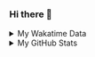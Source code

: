 ### Hi there 👋

<!--
**cdfmlr/cdfmlr** is a ✨ _special_ ✨ repository because its `README.md` (this file) appears on your GitHub profile.

Here are some ideas to get you started:

- 🔭 I’m currently working on ...
- 🌱 I’m currently learning ...
- 👯 I’m looking to collaborate on ...
- 🤔 I’m looking for help with ...
- 💬 Ask me about ...
- 📫 How to reach me: ...
- 😄 Pronouns: ...
- ⚡ Fun fact: ...
-->

<details>

<summary>My Wakatime Data</summary>

<!--START_SECTION:waka-->
![Code Time](http://img.shields.io/badge/Code%20Time-0%20secs-blue)

![Lines of code](https://img.shields.io/badge/From%20Hello%20World%20I%27ve%20Written-702%20Thousand%20lines%20of%20code-blue)

**🐱 My GitHub Data** 

> 🏆 402 Contributions in the Year 2022
 > 
> 📦 515.6 kB Used in GitHub's Storage 
 > 
> 🚫 Not Opted to Hire
 > 
> 📜 56 Public Repositories 
 > 
> 🔑 13 Private Repositories  
 > 
**I'm an Early 🐤** 

```text
🌞 Morning    81 commits     ████░░░░░░░░░░░░░░░░░░░░░   16.6% 
🌆 Daytime    199 commits    ██████████░░░░░░░░░░░░░░░   40.78% 
🌃 Evening    203 commits    ██████████░░░░░░░░░░░░░░░   41.6% 
🌙 Night      5 commits      ░░░░░░░░░░░░░░░░░░░░░░░░░   1.02%

```
📅 **I'm Most Productive on Thursday** 

```text
Monday       71 commits     ███░░░░░░░░░░░░░░░░░░░░░░   14.55% 
Tuesday      51 commits     ██░░░░░░░░░░░░░░░░░░░░░░░   10.45% 
Wednesday    61 commits     ███░░░░░░░░░░░░░░░░░░░░░░   12.5% 
Thursday     98 commits     █████░░░░░░░░░░░░░░░░░░░░   20.08% 
Friday       80 commits     ████░░░░░░░░░░░░░░░░░░░░░   16.39% 
Saturday     63 commits     ███░░░░░░░░░░░░░░░░░░░░░░   12.91% 
Sunday       64 commits     ███░░░░░░░░░░░░░░░░░░░░░░   13.11%

```


📊 **This Week I Spent My Time On** 

```text
⌚︎ Time Zone: Asia/Shanghai

```

**I Mostly Code in Go** 

```text
Go                       17 repos            ███████░░░░░░░░░░░░░░░░░░   28.33% 
Python                   12 repos            █████░░░░░░░░░░░░░░░░░░░░   20.0% 
Jupyter Notebook         6 repos             ██░░░░░░░░░░░░░░░░░░░░░░░   10.0% 
Java                     4 repos             █░░░░░░░░░░░░░░░░░░░░░░░░   6.67% 
Vue                      4 repos             █░░░░░░░░░░░░░░░░░░░░░░░░   6.67%

```



 Last Updated on 14/11/2022 02:07:15 UTC
<!--END_SECTION:waka-->

</details>

<details>
 
 <summary>My GitHub Stats</summary>

[![CDFMLR's github stats](https://github-readme-stats.vercel.app/api?username=cdfmlr&count_private=true&show_icons=true)](https://github.com/anuraghazra/github-readme-stats)

</details>
